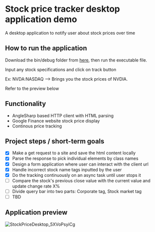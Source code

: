 # Stock price tracker desktop application demo
A desktop application to notify user about stock prices over time

## How to run the application
Download the bin/debug folder from [here](https://download-directory.github.io?url=https://github.com/Blazecaller/StockPriceDesktop/tree/master/StockPriceDesktop/bin/Debug), then run the executable file. 

Input any stock specifications and click on track button

Ex: NVDA:NASDAQ --> Brings you the stock prices of NVDIA. 

Refer to the preview below

## Functionality
- AngleSharp based HTTP client with HTML parsing
- Google Finance website stock price display
- Continous price tracking
  
## Project steps / short-term goals
- [x] Make a get request to a site and save the html content locally
- [x] Parse the response to pick individual elements by class names
- [x] Design a form application where user can interact with the client url
- [x] Handle incorrect stock name tags inputted by the user
- [x] Do the tracking continuously on an async task until user stops it
- [ ] Compare the stock's previous close value with the current value and update change rate X%
- [ ] Divide query bar into two parts: Corporate tag, Stock market tag
- [ ] TBD

## Application preview
![StockPriceDesktop_5XVoPsyiCg](https://github.com/Blazecaller/StockPriceDesktop/assets/55828485/0b8065b0-b3fd-4bf0-8d9b-03306a10939c)
